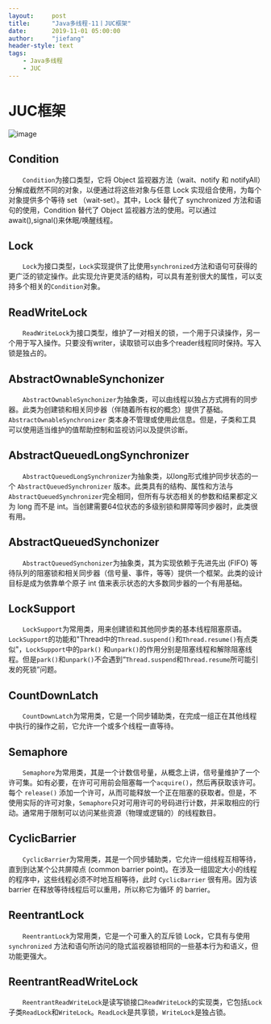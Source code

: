 ```yaml
---
layout:     post
title:      "Java多线程-11丨JUC框架"
date:       2019-11-01 05:00:00
author:     "jiefang"
header-style: text
tags:
    - Java多线程
    - JUC
---
```

# JUC框架
![image](https://s2.ax1x.com/2019/11/01/KbYtZq.png)

## Condition
　　`Condition`为接口类型，它将 Object 监视器方法（wait、notify 和 notifyAll）分解成截然不同的对象，以便通过将这些对象与任意 Lock 实现组合使用，为每个对象提供多个等待 set （wait-set）。其中，Lock 替代了 synchronized 方法和语句的使用，Condition 替代了 Object 监视器方法的使用。可以通过await(),signal()来休眠/唤醒线程。
## Lock
　　`Lock`为接口类型，`Lock`实现提供了比使用`synchronized`方法和语句可获得的更广泛的锁定操作。此实现允许更灵活的结构，可以具有差别很大的属性，可以支持多个相关的`Condition`对象。
## ReadWriteLock
　　`ReadWriteLock`为接口类型，维护了一对相关的锁，一个用于只读操作，另一个用于写入操作。只要没有writer，读取锁可以由多个reader线程同时保持。写入锁是独占的。
## AbstractOwnableSynchonizer
　　`AbstractOwnableSynchonizer`为抽象类，可以由线程以独占方式拥有的同步器。此类为创建锁和相关同步器（伴随着所有权的概念）提供了基础。`AbstractOwnableSynchronizer` 类本身不管理或使用此信息。但是，子类和工具可以使用适当维护的值帮助控制和监视访问以及提供诊断。
## AbstractQueuedLongSynchronizer
　　`AbstractQueuedLongSynchronizer`为抽象类，以long形式维护同步状态的一个 `AbstractQueuedSynchronizer` 版本。此类具有的结构、属性和方法与 `AbstractQueuedSynchronizer`完全相同，但所有与状态相关的参数和结果都定义为 long 而不是 int。当创建需要64位状态的多级别锁和屏障等同步器时，此类很有用。
## AbstractQueuedSynchonizer
　　`AbstractQueuedSynchonizer`为抽象类，其为实现依赖于先进先出 (FIFO) 等待队列的阻塞锁和相关同步器（信号量、事件，等等）提供一个框架。此类的设计目标是成为依靠单个原子 int 值来表示状态的大多数同步器的一个有用基础。 
## LockSupport
　　`LockSupport`为常用类，用来创建锁和其他同步类的基本线程阻塞原语。`LockSupport`的功能和"Thread中的`Thread.suspend()`和`Thread.resume()`有点类似"，`LockSupport`中的`park()` 和`unpark()`的作用分别是阻塞线程和解除阻塞线程。但是`park()`和`unpark()`不会遇到“`Thread.suspend`和`Thread.resume`所可能引发的死锁”问题。
## CountDownLatch
　　`CountDownLatch`为常用类，它是一个同步辅助类，在完成一组正在其他线程中执行的操作之前，它允许一个或多个线程一直等待。
## Semaphore
　　`Semaphore`为常用类，其是一个计数信号量，从概念上讲，信号量维护了一个许可集。如有必要，在许可可用前会阻塞每一个`acquire()`，然后再获取该许可。每个 `release()` 添加一个许可，从而可能释放一个正在阻塞的获取者。但是，不使用实际的许可对象，`Semaphore`只对可用许可的号码进行计数，并采取相应的行动。通常用于限制可以访问某些资源（物理或逻辑的）的线程数目。
## CyclicBarrier
　　`CyclicBarrier`为常用类，其是一个同步辅助类，它允许一组线程互相等待，直到到达某个公共屏障点 (common barrier point)。在涉及一组固定大小的线程的程序中，这些线程必须不时地互相等待，此时 `CyclicBarrier` 很有用。因为该 barrier 在释放等待线程后可以重用，所以称它为循环 的 barrier。
## ReentrantLock
　　`ReentrantLock`为常用类，它是一个可重入的互斥锁 Lock，它具有与使用 `synchronized` 方法和语句所访问的隐式监视器锁相同的一些基本行为和语义，但功能更强大。
## ReentrantReadWriteLock
　　`ReentrantReadWriteLock`是读写锁接口`ReadWriteLock`的实现类，它包括`Lock`子类`ReadLock`和`WriteLock`。`ReadLock`是共享锁，`WriteLock`是独占锁。